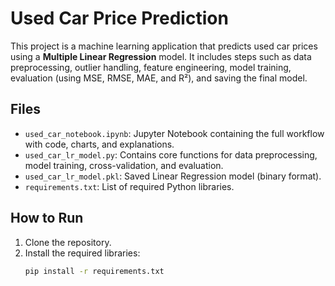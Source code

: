 # Used Car Price Prediction

This project is a machine learning application that predicts used car prices using a **Multiple Linear Regression** model. It includes steps such as data preprocessing, outlier handling, feature engineering, model training, evaluation (using MSE, RMSE, MAE, and R²), and saving the final model.

## Files

- `used_car_notebook.ipynb`: Jupyter Notebook containing the full workflow with code, charts, and explanations.
- `used_car_lr_model.py`: Contains core functions for data preprocessing, model training, cross-validation, and evaluation.
- `used_car_lr_model.pkl`: Saved Linear Regression model (binary format).
- `requirements.txt`: List of required Python libraries.

## How to Run

1. Clone the repository.
2. Install the required libraries:  
   ```bash
   pip install -r requirements.txt

